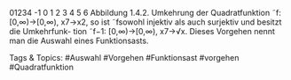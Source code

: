 01234
-1 0 1 2 3 4 5 6
Abbildung 1.4.2. Umkehrung der Quadratfunktion
˜f: [0,∞)→[0,∞), x7→x2, so ist ˜fsowohl injektiv als auch surjektiv und besitzt die Umkehrfunk-
tion ˜f−1: [0,∞)→[0,∞), x7→√x. Dieses Vorgehen nennt man die Auswahl eines Funktionsasts.

   Tags & Topics:
   #Auswahl
   #Vorgehen
   #Funktionsast
   #vorgehen
   #Quadratfunktion